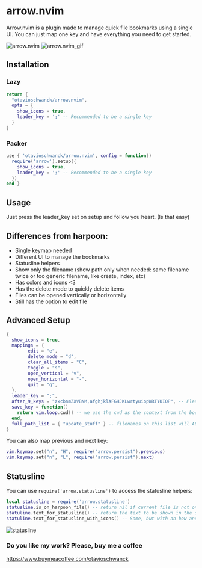 # arrow.nvim

Arrow.nvim is a plugin made to manage quick file bookmarks using a single UI.  You can just map one
key and have everything you need to get started.

![arrow.nvim](https://i.imgur.com/mPdSC5s.png)
![arrow.nvim_gif]()

## Installation

### Lazy

```lua
return {
  "otavioschwanck/arrow.nvim",
  opts = {
    show_icons = true,
    leader_key = ';' -- Recommended to be a single key
  }
}
```

### Packer

```lua
use { 'otavioschwanck/arrow.nvim', config = function()
  require('arrow').setup({
    show_icons = true,
    leader_key = ';' -- Recommended to be a single key
  })
end }
```

## Usage

Just press the leader_key set on setup and follow you heart. (Is that easy)

## Differences from harpoon:

- Single keymap needed
- Different UI to manage the bookmarks
- Statusline helpers
- Show only the filename (show path only when needed: same filename twice or too generic filename, like create, index, etc)
- Has colors and icons <3
- Has the delete mode to quickly delete items
- Files can be opened vertically or horizontally
- Still has the option to edit file

## Advanced Setup

```lua
{
  show_icons = true,
  mappings = {
		edit = "e",
		delete_mode = "d",
		clear_all_items = "C",
		toggle = "s",
		open_vertical = "v",
		open_horizontal = "-",
		quit = "q",
  },
  leader_key = ";",
  after_9_keys = "zxcbnmZXVBNM,afghjklAFGHJKLwrtyuiopWRTYUIOP", -- Please, don't pin more than 9 XD,
  save_key = function()
    return vim.loop.cwd() -- we use the cwd as the context from the bookmarks.  You can change it for anything you want.
  end,
  full_path_list = { "update_stuff" } -- filenames on this list will ALWAYS show the file path too.
}
```

You can also map previous and next key:

```lua
vim.keymap.set("n", "H", require("arrow.persist").previous)
vim.keymap.set("n", "L", require("arrow.persist").next)
```

## Statusline

You can use `require('arrow.statusline')` to access the statusline helpers:

```lua
local statusline = require('arrow.statusline')
statusline.is_on_harpoon_file() -- return nil if current file is not on arrow.  Return the index if it is.
statuline.text_for_statusline() -- return the text to be shown in the statusline (the index if is on arrow or "" if not)
statuline.text_for_statusline_with_icons() -- Same, but with an bow and arrow icon ;D
```

![statusline](https://i.imgur.com/v7Rvagj.png)

### Do you like my work?  Please, buy me a coffee
https://www.buymeacoffee.com/otavioschwanck
